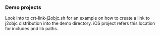 ### Demo projects

Look into to crt-link-j2objc.sh for an example on how to create a link
to j2objc distribution into the demo directory. iOS project refers
this location for includes and lib paths.
